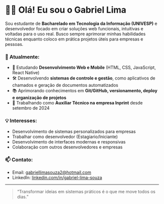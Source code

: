 # 👨‍💻 Olá! Eu sou o Gabriel Lima

Sou estudante de **Bacharelado em Tecnologia da Informação (UNIVESP)** e desenvolvedor focado em criar soluções web funcionais, intuitivas e voltadas para o uso real. Busco sempre aprimorar minhas habilidades técnicas enquanto coloco em prática projetos úteis para empresas e pessoas.

### 🚀 Atualmente:
- 🌱 Estudando **Desenvolvimento Web e Mobile** (HTML, CSS, JavaScript, React Native)
- 🛠️ Desenvolvendo **sistemas de controle e gestão**, como aplicativos de chamados e geração de documentos automatizados
- 📚 Aprimorando conhecimentos em **Git/GitHub, versionamento, deploy e organização de projetos**
- 💼 Trabalhando como **Auxiliar Técnico na empresa Inprint** desde setembro de 2024

### 💡 Interesses:
- Desenvolvimento de sistemas personalizados para empresas
- Trabalhar como desenvolvedor (Estagiario/Iniciante)
- Desenvolvimento de interfaces modernas e responsivas
- Colaboração com outros desenvolvedores e empresas

### 📫 Contato:
- Email: gabriellimasouza2@hotmail.com 
- LinkedIn: [linkedin.com/in/gabriel-lima-souza](https://linkedin.com/in/gabriel-lima-souza) 

---

> “Transformar ideias em sistemas práticos é o que me move todos os dias.”

